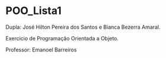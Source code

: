 # POO_Lista1
Dupla: José Hilton Pereira dos Santos e Bianca Bezerra Amaral.                                                                                                                                   

Exercicio de Programação Orientada a Objeto.                                                                                               

Professor: Emanoel Barreiros
